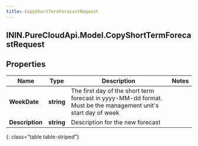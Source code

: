 ```yaml
---
title: CopyShortTermForecastRequest
---
```

## ININ.PureCloudApi.Model.CopyShortTermForecastRequest

## Properties

|Name | Type | Description | Notes|
|------------ | ------------- | ------------- | -------------|
| **WeekDate** | **string** | The first day of the short term forecast in yyyy-MM-dd format.  Must be the management unit&#39;s start day of week | |
| **Description** | **string** | Description for the new forecast | |
{: class="table table-striped"}


